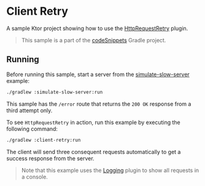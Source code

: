 # Client Retry

A sample Ktor project showing how to use the [HttpRequestRetry](https://ktor.io/docs/client-retry.html) plugin.
> This sample is a part of the [codeSnippets](../../README.md) Gradle project.

## Running

Before running this sample, start a server from the [simulate-slow-server](../simulate-slow-server) example:
```bash
./gradlew :simulate-slow-server:run
```

This sample has the `/error` route that returns the `200 OK` response from a third attempt only.

To see `HttpRequestRetry` in action, run this example by executing the following command:

```bash
./gradlew :client-retry:run
```

The client will send three consequent requests automatically to get a success response from the server.

> Note that this example uses the [Logging](https://ktor.io/docs/client-logging.html) plugin to show all requests in a console.
